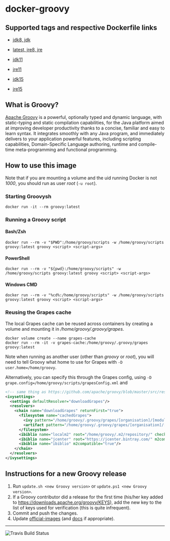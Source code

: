 # docker-groovy

## Supported tags and respective Dockerfile links

* [jdk8, jdk](https://github.com/groovy/docker-groovy/blob/master/jdk8/Dockerfile)
* [latest, jre8, jre](https://github.com/groovy/docker-groovy/blob/master/jre8/Dockerfile)

* [jdk11](https://github.com/groovy/docker-groovy/blob/master/jdk11/Dockerfile)
* [jre11](https://github.com/groovy/docker-groovy/blob/master/jre11/Dockerfile)

* [jdk15](https://github.com/groovy/docker-groovy/blob/master/jdk15/Dockerfile)
* [jre15](https://github.com/groovy/docker-groovy/blob/master/jre15/Dockerfile)

## What is Groovy?

[Apache Groovy](http://groovy-lang.org/) is a powerful, optionally typed and dynamic language, with static-typing and static compilation capabilities, for the Java platform aimed at improving developer productivity thanks to a concise, familiar and easy to learn syntax. It integrates smoothly with any Java program, and immediately delivers to your application powerful features, including scripting capabilities, Domain-Specific Language authoring, runtime and compile-time meta-programming and functional programming.

## How to use this image

Note that if you are mounting a volume and the uid running Docker is not _1000_, you should run as user _root_ (`-u root`).

### Starting Groovysh

`docker run -it --rm groovy:latest`

### Running a Groovy script

#### Bash/Zsh

`docker run --rm -v "$PWD":/home/groovy/scripts -w /home/groovy/scripts groovy:latest groovy <script> <script-args>`

#### PowerShell

`docker run --rm -v "${pwd}:/home/groovy/scripts" -w /home/groovy/scripts groovy:latest groovy <script> <script-args>`

#### Windows CMD

`docker run --rm -v "%cd%:/home/groovy/scripts" -w /home/groovy/scripts groovy:latest groovy <script> <script-args>`

### Reusing the Grapes cache

The local Grapes cache can be reused across containers by creating a volume and mounting it in */home/groovy/.groovy/grapes*.

```
docker volume create --name grapes-cache
docker run --rm -it -v grapes-cache:/home/groovy/.groovy/grapes groovy:latest
```

Note when running as another user (other than _groovy_ or _root_), you will need to tell Groovy what home to use for Grapes with `-D user.home=/home/groovy`.

Alternatively, you can specify this through the Grapes config, using `-D grape.config=/home/groovy/scripts/grapesConfig.xml` and

```xml
<!-- same thing as https://github.com/apache/groovy/blob/master/src/resources/groovy/grape/defaultGrapeConfig.xml, but with ${user.home} replaced with /home/groovy -->
<ivysettings>
  <settings defaultResolver="downloadGrapes"/>
  <resolvers>
    <chain name="downloadGrapes" returnFirst="true">
      <filesystem name="cachedGrapes">
        <ivy pattern="/home/groovy/.groovy/grapes/[organisation]/[module]/ivy-[revision].xml"/>
        <artifact pattern="/home/groovy/.groovy/grapes/[organisation]/[module]/[type]s/[artifact]-[revision].[ext]"/>
      </filesystem>
      <ibiblio name="localm2" root="/home/groovy/.m2/repository/" checkmodified="true" changingPattern=".*" changingMatcher="regexp" m2compatible="true"/>
      <ibiblio name="jcenter" root="https://jcenter.bintray.com/" m2compatible="true"/>
      <ibiblio name="ibiblio" m2compatible="true"/>
    </chain>
  </resolvers>
</ivysettings>
```

## Instructions for a new Groovy release

1. Run `update.sh <new Groovy version>` or `update.ps1 <new Groovy version>`.
1. If a Groovy contributor did a release for the first time (his/her key added to https://downloads.apache.org/groovy/KEYS),
add the new key to the list of keys used for verification (this is quite infrequent).
1. Commit and push the changes.
1. Update [official-images](https://github.com/docker-library/official-images) (and [docs](https://github.com/docker-library/docs) if appropriate).

---
![Travis Build Status](https://travis-ci.org/groovy/docker-groovy.svg?branch=master)
